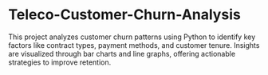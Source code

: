 # Teleco-Customer-Churn-Analysis
This project analyzes customer churn patterns using Python to identify key factors like contract types, payment methods, and customer tenure. Insights are visualized through bar charts and line graphs, offering actionable strategies to improve retention.
